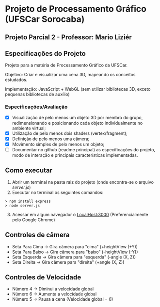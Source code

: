 # Projeto de Processamento Gráfico (UFSCar Sorocaba)
## Projeto Parcial 2 - Professor: Mario Liziér

## Especificações do Projeto
Projeto para a matéria de Processamento Gráfico da UFSCar.

Objetivo: Criar e visualizar uma cena 3D, mapeando os conceitos estudados.

Implementação: JavaScript + WebGL (sem utilizar bibliotecas 3D, exceto pequenas bibliotecas de auxílio)

### Especificações/Avaliação
- [x] Visualização de pelo menos um objeto 3D por membro do grupo, redimensionando e posicionando cada objeto individualmente no ambiente virtual;
- [x] Utilização de pelo menos dois shaders (vertex/fragment);
- [x] Definição de pelo menos uma câmera;
- [x] Movimento simples de pelo menos um objeto;
- [ ] Documentar no github (readme principal) as especificações do projeto, modo de interação e principais características implementadas.

## Como executar
1. Abrir um terminal na pasta raiz do projeto (onde encontra-se o arquivo *server.js*)
2. Executar no terminal os seguintes comandos:
```
> npm install express
> node server.js
```
3. Acessar em algum navegador o [LocalHost:3000](http://localhost:3000) (Preferencialmente pelo Google Chrome)

## Controles de câmera
- Seta Para Cima -> Gira câmera para "cima" (+heightView (+Y))
- Seta Para Baixo -> Gira câmera para "baixo" (-heightView (-Y))
- Seta Esquerda -> Gira câmera para "esquerda" (-angle (X, Z))
- Seta Direita -> Gira câmera para "direita" (+angle (X, Z))

## Controles de Velocidade
- Número 4 -> Diminui a velocidade global
- Número 6 -> Aumenta a velocidade global
- Número 5 -> Pausa a cena (Velocidade global = 0)